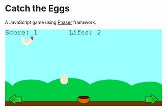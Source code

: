 # Catch the Eggs

A JavaScript game using [Phaser](https://phaser.io/) framework.

![Catch the Eggs game Screenshot](catch-the-eggs-screenshot.png)